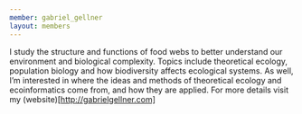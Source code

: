 ```yaml
---
member: gabriel_gellner
layout: members
---
```


I study the structure and functions of food webs to better understand our environment and biological
complexity. Topics include theoretical ecology, population biology and how biodiversity affects
ecological systems. As well, I’m interested in where the ideas and methods of theoretical ecology
and ecoinformatics come from, and how they are applied. For more details visit my (website)[http://gabrielgellner.com]
